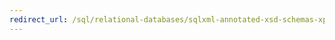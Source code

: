 ```yaml
---
redirect_url: /sql/relational-databases/sqlxml-annotated-xsd-schemas-xpath-queries/diffgram/sqlxml-4-0-net-framework-support-using-diffgrams-to-modify-data?toc=%2fsql%2frelational-databases%2fsqlxml-annotated-xsd-schemas-xpath-queries%2fdiffgram%2ftoc.json
---
```

